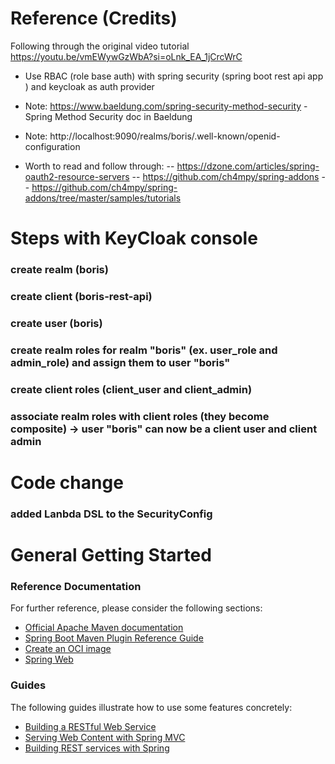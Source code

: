 # Reference (Credits)
Following through the original video tutorial https://youtu.be/vmEWywGzWbA?si=oLnk_EA_1jCrcWrC

- Use RBAC (role base auth)  with spring security (spring boot rest api app ) and keycloak as auth provider 

- Note: https://www.baeldung.com/spring-security-method-security - Spring Method Security doc in Baeldung

- Note: http://localhost:9090/realms/boris/.well-known/openid-configuration

- Worth to read and follow through: 
-- https://dzone.com/articles/spring-oauth2-resource-servers
-- https://github.com/ch4mpy/spring-addons 
-- https://github.com/ch4mpy/spring-addons/tree/master/samples/tutorials 




# Steps with KeyCloak console

### create realm (boris)

### create client (boris-rest-api) 

### create user (boris)

### create realm roles for realm "boris" (ex. user_role and admin_role) and assign them to user "boris"

### create client roles (client_user and client_admin)

### associate realm roles with client roles (they become composite) -> user "boris" can now be a client user and client admin

# Code change

### added Lanbda DSL to the SecurityConfig


# General Getting Started

### Reference Documentation
For further reference, please consider the following sections:

* [Official Apache Maven documentation](https://maven.apache.org/guides/index.html)
* [Spring Boot Maven Plugin Reference Guide](https://docs.spring.io/spring-boot/docs/3.1.4/maven-plugin/reference/html/)
* [Create an OCI image](https://docs.spring.io/spring-boot/docs/3.1.4/maven-plugin/reference/html/#build-image)
* [Spring Web](https://docs.spring.io/spring-boot/docs/3.1.4/reference/htmlsingle/index.html#web)

### Guides
The following guides illustrate how to use some features concretely:

* [Building a RESTful Web Service](https://spring.io/guides/gs/rest-service/)
* [Serving Web Content with Spring MVC](https://spring.io/guides/gs/serving-web-content/)
* [Building REST services with Spring](https://spring.io/guides/tutorials/rest/)

